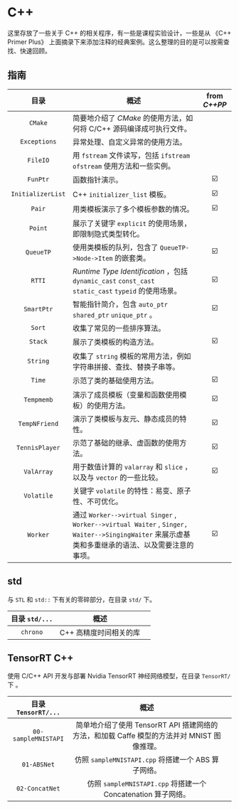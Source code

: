 # C++

这里存放了一些关于 C++ 的相关程序，有一些是课程实验设计，一些是从 《C++ Primer Plus》 上面摘录下来添加注释的经典案例。这么整理的目的是可以按需查找、快速回顾。

## 指南

|       目录        | 概述                                                         |      from *C++PP*       |
| :---------------: | ------------------------------------------------------------ | :---------------------: |
|      `CMake`      | 简要地介绍了 *CMake* 的使用方法，如何将 C/C++ 源码编译成可执行文件。 |                         |
|   `Exceptions`    | 异常处理、自定义异常的使用方法。                             |                         |
|     `FileIO`      | 用 `fstream` 文件读写，包括 `ifstream` `ofstream` 使用方法和一些实例。 |                         |
|     `FunPtr`      | 函数指针演示。                                               | :ballot_box_with_check: |
| `InitializerList` | C++ `initializer_list` 模板。                                | :ballot_box_with_check: |
|      `Pair`       | 用类模板演示了多个模板参数的情况。                           | :ballot_box_with_check: |
|      `Point`      | 展示了关键字 `explicit` 的使用场景，即限制隐式类型转化。     |                         |
|     `QueueTP`     | 使用类模板的队列，包含了 `QueueTP->Node->Item` 的嵌套类。    | :ballot_box_with_check: |
|      `RTTI`       | *Runtime Type Identification* ，包括 `dynamic_cast` `const_cast` `static_cast` `typeid` 的使用场景。 | :ballot_box_with_check: |
|    `SmartPtr`     | 智能指针简介，包含 `auto_ptr` `shared_ptr` `unique_ptr` 。   | :ballot_box_with_check: |
|      `Sort`       | 收集了常见的一些排序算法。                                   |                         |
|      `Stack`      | 展示了类模板的构造方法。                                     | :ballot_box_with_check: |
|     `String`      | 收集了 `string` 模板的常用方法，例如字符串拼接、查找、替换子串等。 |                         |
|      `Time`       | 示范了类的基础使用方法。                                     | :ballot_box_with_check: |
|    `Tempmemb`     | 演示了成员模板（变量和函数使用模板）的使用方法。             | :ballot_box_with_check: |
|   `TempNFriend`   | 演示了类模板与友元、静态成员的特性。                         | :ballot_box_with_check: |
|  `TennisPlayer`   | 示范了基础的继承、虚函数的使用方法。                         | :ballot_box_with_check: |
|    `ValArray`     | 用于数值计算的 `valarray` 和 `slice` ，以及与 `vector` 的一些比较。 | :ballot_box_with_check: |
|    `Volatile`     | 关键字 `volatile` 的特性：易变、原子性、不可优化。           |                         |
|     `Worker`      | 通过 `Worker-->virtual Singer` , `Worker-->virtual Waiter` , `Singer, Waiter-->SingingWaiter` 来展示虚基类和多重继承的语法、以及需要注意的事项。 | :ballot_box_with_check: |


## std

与 `STL` 和 `std::` 下有关的零碎部分，在目录 `std/` 下。

| 目录 `std/...` |          概述          |      |
| :------------: | :--------------------: | ---- |
|    `chrono`    | C++ 高精度时间相关的库 |      |

## TensorRT C++

使用 C/C++ API 开发与部署 Nvidia TensorRT 神经网络模型，在目录 `TensorRT/` 下 。

| 目录 `TensorRT/...` |                             概述                             |      |
| :-----------------: | :----------------------------------------------------------: | ---- |
| `00-sampleMNISTAPI` | 简单地介绍了使用 TensorRT API 搭建网络的方法，和加载 Caffe 模型的方法并对 MNIST 图像推理。 |      |
|     `01-ABSNet`     |     仿照 `sampleMNISTAPI.cpp` 将搭建一个 ABS 算子网络。      |      |
|   `02-ConcatNet`    | 仿照 `sampleMNISTAPI.cpp` 将搭建一个 Concatenation 算子网络。 |      |


